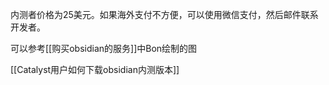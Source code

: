 
内测者价格为25美元。如果海外支付不方便，可以使用微信支付，然后邮件联系开发者。

可以参考[[购买obsidian的服务]]中Bon绘制的图

[[Catalyst用户如何下载obsidian内测版本]]